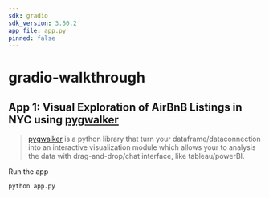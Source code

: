 ```yaml
---
sdk: gradio
sdk_version: 3.50.2
app_file: app.py
pinned: false
---
```


# gradio-walkthrough
 
## App 1: Visual Exploration of AirBnB Listings in NYC using [pygwalker](https://github.com/Kanaries/pygwalker)
> [pygwalker]() is a python library that turn your dataframe/dataconnection into an interactive visualization module which allows your to analysis the data with drag-and-drop/chat interface, like tableau/powerBI.

Run the app

```bash
python app.py
```